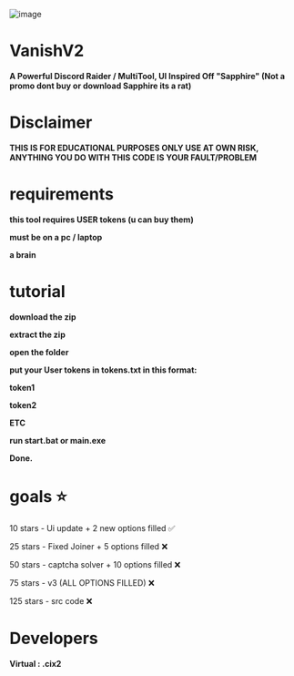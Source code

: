 ![image](https://github.com/vanishgg/VanishV2/assets/169748142/d3701c09-db52-4bae-87d5-79cb3b43d3c9)
# VanishV2
**A Powerful Discord Raider / MultiTool, UI Inspired Off "Sapphire" (Not a promo dont buy or download Sapphire its a rat)**

# Disclaimer
**THIS IS FOR EDUCATIONAL PURPOSES ONLY USE AT OWN RISK, ANYTHING YOU DO WITH THIS CODE IS YOUR FAULT/PROBLEM**

# requirements
**this tool requires USER tokens (u can buy them)**

**must be on a pc / laptop**

**a brain**

# tutorial
**download the zip**

**extract the zip**

**open the folder**

**put your User tokens in tokens.txt in this format:**

**token1** 

**token2**

**ETC**

**run start.bat or main.exe**

**Done.**


# goals ⭐
10 stars - Ui update + 2 new options filled ✅

25 stars - Fixed Joiner + 5 options filled ❌

50 stars - captcha solver + 10 options filled ❌

75 stars - v3 (ALL OPTIONS FILLED) ❌

125 stars - src code ❌

# Developers
**Virtual : .cix2**
